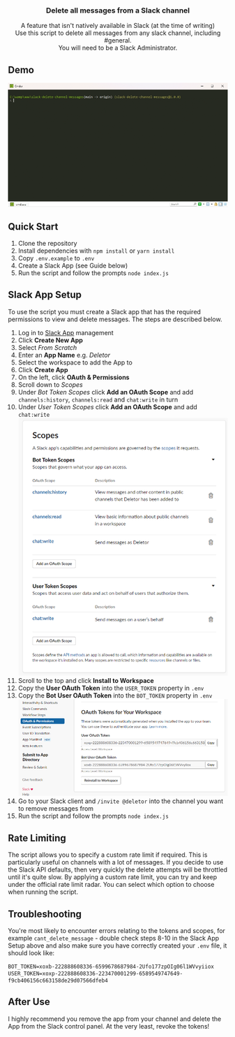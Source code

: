 <h3 align="center">Delete all messages from a Slack channel</h3>

  <p align="center">
    A feature that isn't natively available in Slack (at the time of writing) 
    <br />
    Use this script to delete all messages from any slack channel, including #general.
    <br />
    You will need to be a Slack Administrator.
    </p>
</div>

<!-- Demo Gif -->

## Demo

![til](./assets/demo.gif)

<!-- Quick Start -->

## Quick Start

1. Clone the repository
2. Install dependencies with `npm install` or `yarn install`
3. Copy `.env.example` to `.env`
4. Create a Slack App (see Guide below)
5. Run the script and follow the prompts `node index.js`

<!-- Slack Guide -->

## Slack App Setup

To use the script you must create a Slack app that has the required permissions to view and delete messages. The steps are described below.

1. Log in to [Slack App](https://api.slack.com/apps) management
2. Click **Create New App**
3. Select _From Scratch_
4. Enter an **App Name** e.g. _Deletor_
5. Select the workspace to add the App to
6. Click **Create App**
7. On the left, click **OAuth & Permissions**
8. Scroll down to _Scopes_
9. Under _Bot Token Scopes_ click **Add an OAuth Scope** and add `channels:history`, `channels:read` and `chat:write` in turn
10. Under _User Token Scopes_ click **Add an OAuth Scope** and add `chat:write` ![til](./assets/scopes.png)
11. Scroll to the top and click **Install to Workspace**
12. Copy the **User OAuth Token** into the `USER_TOKEN` property in `.env`
13. Copy the **Bot User OAuth Token** into the `BOT_TOKEN` property in `.env`![til](./assets/tokens.png)
14. Go to your Slack client and `/invite @deletor` into the channel you want to remove messages from
15. Run the script and follow the prompts `node index.js`

<!-- Rate Limiting -->

## Rate Limiting

The script allows you to specify a custom rate limit if required. This is particularly useful on channels with a lot of messages. If you decide to use the Slack API defaults, then very quickly the delete attempts will be throttled until it's quite slow.
By applying a custom rate limit, you can try and keep under the official rate limit radar.
You can select which option to choose when running the script.

<!-- Troubleshooting -->

## Troubleshooting

You're most likely to encounter errors relating to the tokens and scopes, for example `cant_delete_message` - double check steps 8-10 in the Slack App Setup above and also make sure you have correctly created your `.env` file, it should look like:

```
BOT_TOKEN=xoxb-222888608336-6599678687984-2Ufo177zpOIg06l1WVvyiiox
USER_TOKEN=xoxp-222888608336-223470001299-6589549747649-f9cb406156c663158de29d07566dfeb4
```

<!-- After Use -->

## After Use

I highly recommend you remove the app from your channel and delete the App from the Slack control panel. At the very least, revoke the tokens!
